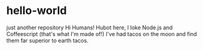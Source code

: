 # hello-world
just another repository
Hi Humans!
Hubot here, I loke Node.js and Coffeescript (that's what I'm made of!)
I've had tacos on the moon and find them far superior to earth tacos.
